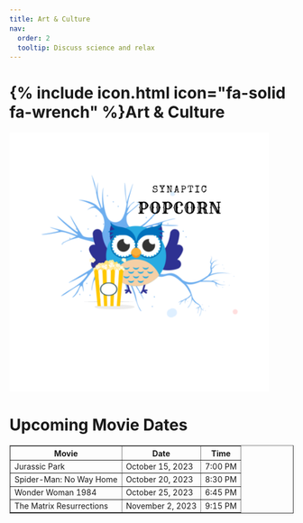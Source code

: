 ```yaml
---
title: Art & Culture
nav:
  order: 2
  tooltip: Discuss science and relax
---
```


# {% include icon.html icon="fa-solid fa-wrench" %}Art & Culture

<img src="../images/synaptic_popcorn.png" width="460" height="460">

<html>
<h1>Upcoming Movie Dates</h1>
<table border="1">
<tr>
<th>Movie</th>
<th>Date</th>
<th>Time</th>
</tr>
<tr>
<td>Jurassic Park</td>
<td>October 15, 2023</td>
<td>7:00 PM</td>
</tr>
<tr>
<td>Spider-Man: No Way Home</td>
<td>October 20, 2023</td>
<td>8:30 PM</td>
</tr>
<tr>
<td>Wonder Woman 1984</td>
<td>October 25, 2023</td>
<td>6:45 PM</td>
</tr>
<tr>
<td>The Matrix Resurrections</td>
<td>November 2, 2023</td>
<td>9:15 PM</td>
</tr>
</table>
</html>


